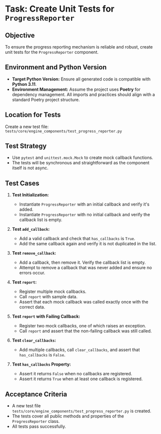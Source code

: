 # Task: Create Unit Tests for `ProgressReporter`

## Objective
To ensure the progress reporting mechanism is reliable and robust, create unit tests for the `ProgressReporter` component.

## Environment and Python Version
- **Target Python Version:** Ensure all generated code is compatible with **Python 3.11**.
- **Environment Management:** Assume the project uses **Poetry** for dependency management. All imports and practices should align with a standard Poetry project structure.

## Location for Tests
Create a new test file: `tests/core/engine_components/test_progress_reporter.py`

## Test Strategy
- Use `pytest` and `unittest.mock.Mock` to create mock callback functions.
- The tests will be synchronous and straightforward as the component itself is not async.

## Test Cases

1.  **Test Initialization:**
    - Instantiate `ProgressReporter` with an initial callback and verify it's added.
    - Instantiate `ProgressReporter` with no initial callback and verify the callback list is empty.

2.  **Test `add_callback`:**
    - Add a valid callback and check that `has_callbacks` is `True`.
    - Add the same callback again and verify it is not duplicated in the list.

3.  **Test `remove_callback`:**
    - Add a callback, then remove it. Verify the callback list is empty.
    - Attempt to remove a callback that was never added and ensure no errors occur.

4.  **Test `report`:**
    - Register multiple mock callbacks.
    - Call `report` with sample data.
    - Assert that each mock callback was called exactly once with the correct data.

5.  **Test `report` with Failing Callback:**
    - Register two mock callbacks, one of which raises an exception.
    - Call `report` and assert that the non-failing callback was still called.

6.  **Test `clear_callbacks`:**
    - Add multiple callbacks, call `clear_callbacks`, and assert that `has_callbacks` is `False`.

7.  **Test `has_callbacks` Property:**
    - Assert it returns `False` when no callbacks are registered.
    - Assert it returns `True` when at least one callback is registered.

## Acceptance Criteria
- A new test file `tests/core/engine_components/test_progress_reporter.py` is created.
- The tests cover all public methods and properties of the `ProgressReporter` class.
- All tests pass successfully.

